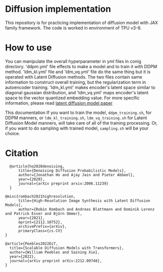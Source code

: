 # Diffusion implementation

This repository is for practicing implementation of diffusion model with JAX family framework. The code is worked in environment of TPU v3-8.

# How to use
You can manipulate the overall hyperparameter in yml files in conig directory.
'ddpm.yml' file effects to make a model and to train it with DDPM method. 
'ldm_kl.yml' file and 'ldm_vq.yml' file do the same thing but it is operated with Latent Diffusion methods. The two files contain same information to construct overall training, but the regularization term in autoencoder training. 'ldm_kl.yml' makes encoder's latent space similar to diagonal gaussian distribution, and 'ldm_vq.yml' maps encoder's latent space to the vector quantized embedding value. For more specific information, please read [latent diffusion model paper](https://arxiv.org/abs/2112.10752)

This documentation 
If you want to train the model, `ddpm_training.sh`, for DDPM manners, or `ldm_kl_training.sh`, `ldm_vq_training.sh` for Latent Diffusion Model manners, will take care of all of the training processing. 
Or, if you want to do sampling with trained model, `sampling.sh` will be your choice.


# Citation
~~~
  @article{ho2020denoising,
      title={Denoising Diffusion Probabilistic Models},
      author={Jonathan Ho and Ajay Jain and Pieter Abbeel},
      year={2020},
      journal={arXiv preprint arxiv:2006.11239}
  }
~~~
~~~
@misc{rombach2021highresolution,
      title={High-Resolution Image Synthesis with Latent Diffusion Models}, 
      author={Robin Rombach and Andreas Blattmann and Dominik Lorenz and Patrick Esser and Björn Ommer},
      year={2021},
      eprint={2112.10752},
      archivePrefix={arXiv},
      primaryClass={cs.CV}
}
~~~
~~~
@article{Peebles2022DiT,
  title={Scalable Diffusion Models with Transformers},
  author={William Peebles and Saining Xie},
  year={2022},
  journal={arXiv preprint arXiv:2212.09748},
}
~~~
